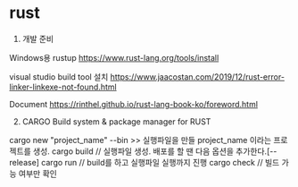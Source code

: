 # rust

1. 개발 준비

Windows용 rustup
https://www.rust-lang.org/tools/install

visual studio build tool 설치 
https://www.jaacostan.com/2019/12/rust-error-linker-linkexe-not-found.html

Document
https://rinthel.github.io/rust-lang-book-ko/foreword.html

2. CARGO
Build system & package manager for RUST

cargo new "project_name" --bin >> 실행파일을 만들 project_name 이라는 프로젝트를 생성. 
cargo build // 실행파일 생성. 배포를 할 땐 다음 옵션을 추가한다.[--release]
cargo run // build를 하고 실행파일 실행까지 진행
cargo check // 빌드 가능 여부만 확인
